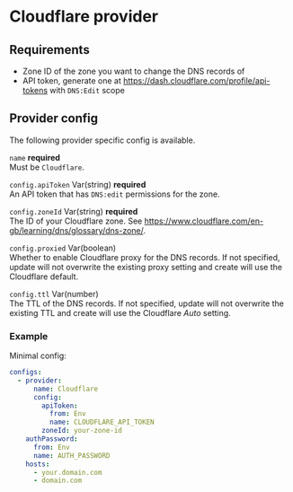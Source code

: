 # Cloudflare provider

## Requirements
- Zone ID of the zone you want to change the DNS records of
- API token, generate one at https://dash.cloudflare.com/profile/api-tokens with `DNS:Edit` scope

## Provider config
The following provider specific config is available.

`name` **required**  
Must be `Cloudflare`.

`config.apiToken` Var(string) **required**  
An API token that has `DNS:edit` permissions for the zone.

`config.zoneId` Var(string) **required**  
The ID of your Cloudflare zone. See <https://www.cloudflare.com/en-gb/learning/dns/glossary/dns-zone/>.

`config.proxied` Var(boolean)   
Whether to enable Cloudflare proxy for the DNS records. If not specified, update will not overwrite the existing proxy setting and create will use the Cloudflare default.

`config.ttl` Var(number)  
The TTL of the DNS records. If not specified, update will not overwrite the existing TTL and create will use the Cloudflare _Auto_ setting.

### Example
Minimal config:
```yaml
configs:
  - provider:
      name: Cloudflare
      config:
        apiToken:
          from: Env
          name: CLOUDFLARE_API_TOKEN
        zoneId: your-zone-id
    authPassword:
      from: Env
      name: AUTH_PASSWORD
    hosts:
      - your.domain.com
      - domain.com
```
